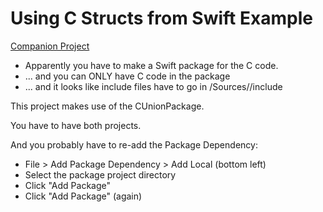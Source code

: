 # Using C Structs from Swift Example

[Companion Project](https://github.com/erickampman/CUnionPackage)


- Apparently you have to make a Swift package for the C code.
- ... and you can ONLY have C code in the package
- ... and it looks like include files have to go in <PackageRoot>/Sources/<PackageName>/include

This project makes use of the CUnionPackage.

You have to have both projects.

And you probably have to re-add the Package Dependency:
- File > Add Package Dependency > Add Local (bottom left)
- Select the package project directory
- Click "Add Package"
- Click "Add Package" (again)



